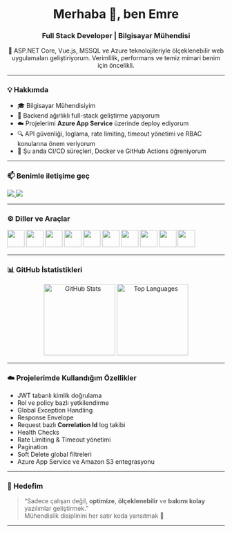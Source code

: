 <h1 align="center">Merhaba 👋, ben Emre</h1>
<h3 align="center">Full Stack Developer | Bilgisayar Mühendisi</h3>

<p align="center">
🚀 ASP.NET Core, Vue.js, MSSQL ve Azure teknolojileriyle ölçeklenebilir web uygulamaları geliştiriyorum.  
Verimlilik, performans ve temiz mimari benim için öncelikli.  
</p>

---

### 💡 Hakkımda
- 🎓 Bilgisayar Mühendisiyim  
- 💼 Backend ağırlıklı full-stack geliştirme yapıyorum  
- ☁️ Projelerimi **Azure App Service** üzerinde deploy ediyorum  
- 🔍 API güvenliği, loglama, rate limiting, timeout yönetimi ve RBAC konularına önem veriyorum  
- 🧠 Şu anda CI/CD süreçleri, Docker ve GitHub Actions öğreniyorum  

---

### 📫 Benimle iletişime geç
<p align="left">
<a href="https://www.linkedin.com/in/emre-almamis" target="_blank">
  <img src="https://img.shields.io/badge/LinkedIn-0A66C2?style=for-the-badge&logo=linkedin&logoColor=white"/>
</a>
<a href="https://www.instagram.com/" target="_blank">
  <img src="https://img.shields.io/badge/Instagram-E4405F?style=for-the-badge&logo=instagram&logoColor=white"/>
</a>
</p>

---

### ⚙️ Diller ve Araçlar
<p align="left">
<img src="https://cdn.jsdelivr.net/gh/devicons/devicon/icons/csharp/csharp-original.svg" width="40" height="40"/>
<img src="https://cdn.jsdelivr.net/gh/devicons/devicon/icons/dot-net/dot-net-original.svg" width="40" height="40"/>
<img src="https://cdn.jsdelivr.net/gh/devicons/devicon/icons/vuejs/vuejs-original.svg" width="40" height="40"/>
<img src="https://cdn.jsdelivr.net/gh/devicons/devicon/icons/javascript/javascript-original.svg" width="40" height="40"/>
<img src="https://cdn.jsdelivr.net/gh/devicons/devicon/icons/microsoftsqlserver/microsoftsqlserver-plain.svg" width="40" height="40"/>
<img src="https://cdn.jsdelivr.net/gh/devicons/devicon/icons/azure/azure-original.svg" width="40" height="40"/>
<img src="https://cdn.jsdelivr.net/gh/devicons/devicon/icons/git/git-original.svg" width="40" height="40"/>
<img src="https://cdn.jsdelivr.net/gh/devicons/devicon/icons/github/github-original.svg" width="40" height="40"/>
<img src="https://cdn.jsdelivr.net/gh/devicons/devicon/icons/html5/html5-original.svg" width="40" height="40"/>
<img src="https://cdn.jsdelivr.net/gh/devicons/devicon/icons/css3/css3-original.svg" width="40" height="40"/>
</p>

---

### 📊 GitHub İstatistikleri

<p align="center">
  <img src="https://github-readme-stats.vercel.app/api?username=emrems&show_icons=true&theme=tokyonight" alt="GitHub Stats" height="165"/>
  <img src="https://github-readme-stats.vercel.app/api/top-langs/?username=emrems&layout=compact&theme=tokyonight" alt="Top Languages" height="165"/>
</p>

---

### ☁️ Projelerimde Kullandığım Özellikler
- JWT tabanlı kimlik doğrulama  
- Rol ve policy bazlı yetkilendirme  
- Global Exception Handling  
- Response Envelope  
- Request bazlı **Correlation Id** log takibi  
- Health Checks  
- Rate Limiting & Timeout yönetimi  
- Pagination  
- Soft Delete global filtreleri  
- Azure App Service ve Amazon S3 entegrasyonu  

---

### 🧩 Hedefim
> “Sadece çalışan değil, **optimize**, **ölçeklenebilir** ve **bakımı kolay** yazılımlar geliştirmek.”  
> Mühendislik disiplinini her satır koda yansıtmak 💪

---
